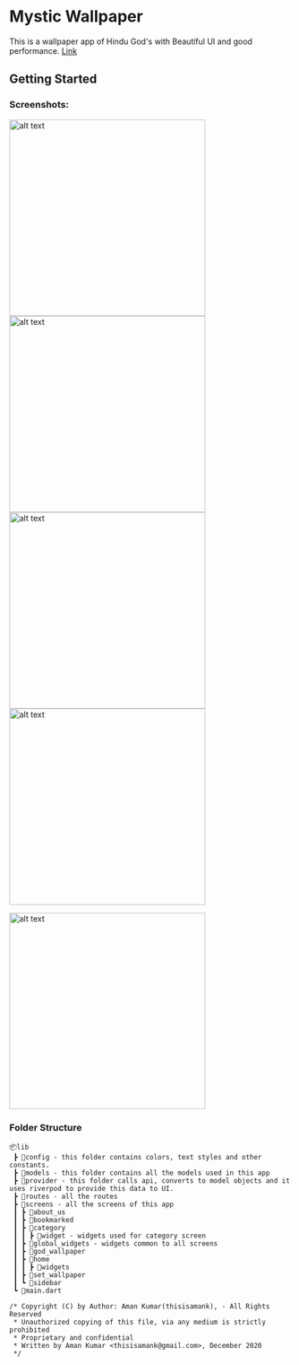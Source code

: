 # Mystic Wallpaper

This is a wallpaper app of Hindu God's with Beautiful UI and good performance. [Link](https://play.google.com/store/apps/details?id=com.visnstudios.mystic_wallpaper)

## Getting Started

### Screenshots:

<img src="public/images/home.jpeg" width=350 alt="alt text" title="Home Screen"  />    <img src="public/images/drawer.jpeg" width=350 alt="alt text" title="Home Screen" />   <img src="public/images/category.jpeg" alt="alt text" title="Home Screen" width=350 />   <img src="public/images/show-wallpapers.jpeg" alt="alt text" title="Home Screen" width=350 />    

 <img src="public/images/set-wallpapers.jpeg" alt="alt text" title="Home Screen" width=350 /> 



### Folder Structure

```
📦lib
 ┣ 📂config - this folder contains colors, text styles and other constants.
 ┣ 📂models - this folder contains all the models used in this app
 ┣ 📂provider - this folder calls api, converts to model objects and it uses riverpod to provide this data to UI.
 ┣ 📂routes - all the routes
 ┣ 📂screens - all the screens of this app
 ┃ ┣ 📂about_us
 ┃ ┣ 📂bookmarked
 ┃ ┣ 📂category
 ┃ ┃ ┣ 📂widget - widgets used for category screen
 ┃ ┣ 📂global_widgets - widgets common to all screens
 ┃ ┣ 📂god_wallpaper
 ┃ ┣ 📂home
 ┃ ┃ ┣ 📂widgets
 ┃ ┣ 📂set_wallpaper
 ┃ ┗ 📂sidebar
 ┗ 📜main.dart
```

```english
/* Copyright (C) by Author: Aman Kumar(thisisamank), - All Rights Reserved
 * Unauthorized copying of this file, via any medium is strictly prohibited
 * Proprietary and confidential
 * Written by Aman Kumar <thisisamank@gmail.com>, December 2020
 */
```

